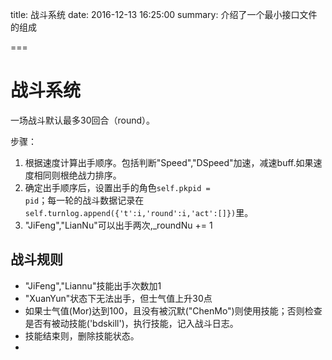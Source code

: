 title: 战斗系统
date: 2016-12-13 16:25:00
summary: 介绍了一个最小接口文件的组成

===

# 战斗系统

一场战斗默认最多30回合（round）。

步骤：

1. 根据速度计算出手顺序。包括判断"Speed","DSpeed"加速，减速buff.如果速度相同则根绝战力排序。
2. 确定出手顺序后，设置出手的角色<code>self.pkpid = pid</code>；每一轮的战斗数据记录在<code>self.turnlog.append({'t':i,'round':i,'act':[]})</code>里。
3. "JiFeng","LianNu"可以出手两次,_roundNu += 1



## 战斗规则
* "JiFeng","Liannu"技能出手次数加1
* "XuanYun"状态下无法出手，但士气值上升30点
* 如果士气值(Mor)达到100，且没有被沉默("ChenMo")则使用技能；否则检查是否有被动技能('bdskill')，执行技能，记入战斗日志。
* 技能结束则，删除技能状态。
* 